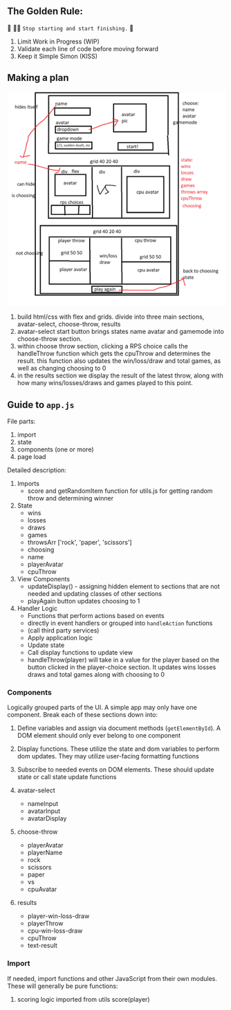 ## The Golden Rule:

🦸 🦸‍♂️ `Stop starting and start finishing.` 🏁

1. Limit Work in Progress (WIP)
1. Validate each line of code before moving forward
1. Keep it Simple Simon (KISS)

## Making a plan

<img src='wireframe.png'>

1. build html/css with flex and grids. divide into three main sections, avatar-select, choose-throw, results
2. avatar-select start button brings states name avatar and gamemode into choose-throw section. 
3. within choose throw section, clicking a RPS choice calls the handleThrow function which gets the cpuThrow and determines the result. 
    this function also updates the win/loss/draw and total games, as well as changing choosing to 0
4. in the results section we display the result of the latest throw, along with how many wins/losses/draws and games played to this point.

## Guide to `app.js`

File parts:

1. import
2. state
3. components (one or more)
4. page load

Detailed description:

1. Imports 
    - score and getRandomItem function for utils.js for getting random throw and determining winner 
1. State
    - wins
    - losses
    - draws
    - games
    - throwsArr ['rock', 'paper', 'scissors']
    - choosing
    - name
    - playerAvatar
    - cpuThrow
1. View Components
    - updateDisplay() - assigning hidden element to sections that are not needed and updating classes of other sections
    - playAgain button updates choosing to 1
1. Handler Logic
    - Functions that perform actions based on events
    - directly in event handlers or grouped into `handleAction` functions
    - (call third party services)
    - Apply application logic
    - Update state
    - Call display functions to update view
    - handleThrow(player) will take in a value for the player based on the button clicked in the player-choice section. It updates
        wins losses draws and total games along with choosing to 0


### Components

Logically grouped parts of the UI. A simple app may only have one component. Break each of these sections down into:

1. Define variables and assign via document methods (`getElementById`). A DOM element should only ever belong to one component
1. Display functions. These utilize the state and dom variables to perform dom updates. They may utilize user-facing formatting functions
1. Subscribe to needed events on DOM elements. These should update state or call state update functions

1. avatar-select
    - nameInput
    - avatarInput
    - avatarDisplay
2. choose-throw
    - playerAvatar
    - playerName
    - rock
    - scissors
    - paper
    - vs
    - cpuAvatar
3. results
    - player-win-loss-draw
    - playerThrow
    - cpu-win-loss-draw
    - cpuThrow
    - text-result

### Import

If needed, import functions and other JavaScript from their own modules. These will generally be pure functions:

1. scoring logic imported from utils score(player)

